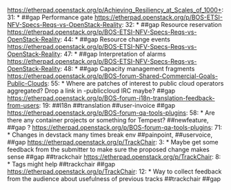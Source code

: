 https://etherpad.openstack.org/p/Achieving_Resiliency_at_Scales_of_1000+: 31: * ##gap Performance gate
https://etherpad.openstack.org/p/BOS-ETSI-NFV-Specs-Reqs-vs-OpenStack-Reality: 32: * ##gap Resource reservation
https://etherpad.openstack.org/p/BOS-ETSI-NFV-Specs-Reqs-vs-OpenStack-Reality: 44: * ##gap Resource change events
https://etherpad.openstack.org/p/BOS-ETSI-NFV-Specs-Reqs-vs-OpenStack-Reality: 47: * ##gap Interpretation of alarms
https://etherpad.openstack.org/p/BOS-ETSI-NFV-Specs-Reqs-vs-OpenStack-Reality: 48: * ##gap Capacity management fragments
https://etherpad.openstack.org/p/BOS-forum-Shared-Commercial-Goals-Public-Clouds: 55: * Where are patches of interest to public cloud operators aggregated? Drop a link in -publiccloud IRC maybe? ##gap
https://etherpad.openstack.org/p/BOS-forum-i18n-translation-feedback-from-users: 19: ##I18n ##translation ##user-invoice ##gap
https://etherpad.openstack.org/p/BOS-forum-qa-tools-plugins: 58: * Are there any container projects or something for Tempest?   ##newfeature, ##gap ?
https://etherpad.openstack.org/p/BOS-forum-qa-tools-plugins: 71: * Changes in devstack many times break env  ##painpoint, ##uservoice, ##gap
https://etherpad.openstack.org/p/TrackChair: 3: * Maybe get some feedback from the submitter to make sure the proposed change makes sense  ##gap ##trackchair
https://etherpad.openstack.org/p/TrackChair: 8: * Tags might help  ##trackchair ##gap
https://etherpad.openstack.org/p/TrackChair: 12: * Way to collect feedback from the audience about usefulness of previous tracks  ##trackchair ##gap
